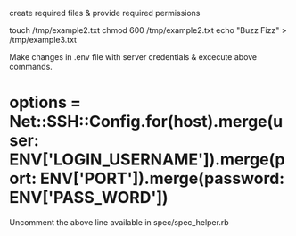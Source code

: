 
create required files & provide required permissions

touch /tmp/example2.txt
chmod 600 /tmp/example2.txt
echo "Buzz Fizz" > /tmp/example3.txt

Make changes in .env file with server credentials & excecute above commands.

# options = Net::SSH::Config.for(host).merge(user: ENV['LOGIN_USERNAME']).merge(port: ENV['PORT']).merge(password: ENV['PASS_WORD'])
Uncomment the above line available in spec/spec_helper.rb
